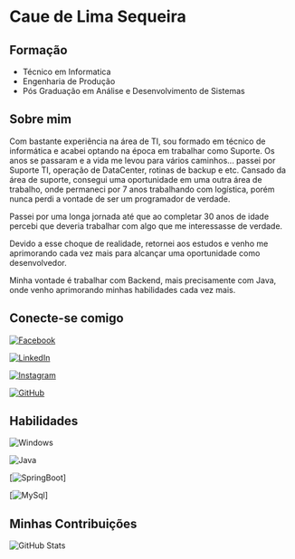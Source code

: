 # Caue de Lima Sequeira

## Formação

- Técnico em Informatica
- Engenharia de Produção
- Pós Graduação em Análise e Desenvolvimento de Sistemas

## Sobre mim

Com bastante experiência na área de TI, sou formado em técnico de informática e acabei optando na época em trabalhar como Suporte. Os anos se passaram e a vida me levou para vários caminhos... passei por Suporte TI, operação de DataCenter, rotinas de backup e etc. Cansado da área de suporte, consegui uma oportunidade em uma outra área de trabalho, onde permaneci por 7 anos trabalhando com logística, porém nunca perdi a vontade de ser um programador de verdade.

Passei por uma longa jornada até que ao completar 30 anos de idade percebi que deveria trabalhar com algo que me interessasse de verdade. 

Devido a esse choque de realidade, retornei aos estudos e venho me aprimorando cada vez mais para alcançar uma oportunidade como desenvolvedor.

Minha vontade é trabalhar com Backend, mais precisamente com Java, onde venho aprimorando minhas habilidades cada vez mais. 


## Conecte-se comigo

[![Facebook](https://img.shields.io/badge/Facebook-1877F2?style=for-the-badge&logo=facebook&logoColor=white)](https://www.facebook.com/cauelima19/)

[![LinkedIn](https://img.shields.io/badge/LinkedIn-0077B5?style=for-the-badge&logo=linkedin&logoColor=white)](https://www.linkedin.com/in/cau%C3%AA-lima-6a469156/)

[![Instagram](https://img.shields.io/badge/-Instagram-%23E4405F?style=for-the-badge&logo=instagram&logoColor=white)](https://www.instagram.com/cauesequeira/)

[![GitHub](https://img.shields.io/badge/GitHub-100000?style=for-the-badge&logo=github&logoColor=white)](https://github.com/cauelima1)



## Habilidades

![Windows](https://img.shields.io/badge/Windows-000?style=for-the-badge&logo=windows&logoColor=2CA5E0)

![Java](https://img.shields.io/badge/java-%23ED8B00.svg?style=for-the-badge&logo=openjdk&logoColor=white)

[![SpringBoot](https://img.shields.io/badge/SpringBoot-6DB33F?style=flat-square&logo=Spring&logoColor=white)]

[![MySql](https://shields.io/badge/MySQL-lightgrey?logo=mysql&style=plastic&logoColor=white&labelColor=blue)]




## Minhas Contribuições
![GitHub Stats](https://github-readme-stats.vercel.app/api?username=cauelima1&theme=transparent&bg_color=000&border_color=30A3DC&show_icons=true&icon_color=30A3DC&title_color=E94D5F&text_color=FFF)
